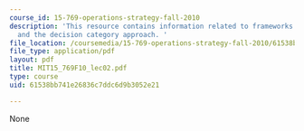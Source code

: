 ```yaml
---
course_id: 15-769-operations-strategy-fall-2010
description: 'This resource contains information related to frameworks for strategy
  and the decision category approach. '
file_location: /coursemedia/15-769-operations-strategy-fall-2010/61538bb741e26836c7ddc6d9b3052e21_MIT15_769F10_lec02.pdf
file_type: application/pdf
layout: pdf
title: MIT15_769F10_lec02.pdf
type: course
uid: 61538bb741e26836c7ddc6d9b3052e21

---
```

None